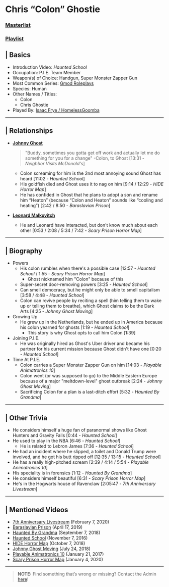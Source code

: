 # Chris “Colon” Ghostie
### [Masterlist]()
### [Playlist](https://www.youtube.com/playlist?list=PLwljWXtmIKiQZwoCQVXqg0D8wshrIATTj)

## | Basics
- Introduction Video: *Haunted School*
- Occupation: P.I.E. Team Member
- Weapon(s) of Choice: Handgun, Super Monster Zapper Gun
- Most Common Series: [Gmod Roleplays](6.Series/Gmod/Roleplays.md)
- Species: Human
- Other Names / Titles:
  - Colon
  - Chris Ghostie
- Played By: [Isaac Frye / HomelessGoomba](3.Siblings/3.4.Isaac-Frye-HomelessGoomba.md)

----

## | Relationships
- [**Johnny Ghost**](5.Characters/Johnny_Ghost.md)
  > "Buddy, sometimes you gotta get off work and actually let me do something for you for a change" -Colon, to Ghost \[13:31 - *Neighbor Visits McDonald's*]
  - Colon screaming for him is the 2nd most annoying sound Ghost has heard [11:02 - *Haunted School*]
  - His goldfish died and Ghost uses it to nag on him \[9:14 / 12:29 - *HIDE Horror Map*]
  - He has confided in Ghost that he plans to adopt a son and rename him “Heaton” \(because “Colon and Heaton” sounds like “cooling and heating”) \[2:42 / 8:50 - *Baraslavian Prison*]

- [**Leonard Malkovitch**](5.Characters/One-Off_Uncommon.md)
  - He and Leonard have interacted, but don't know much about each other \[0:53 / 2:08 / 5:34 / 7:42 - *Scary Prison Horror Map*]

----

## | Biography
- Powers
  - His colon rumbles when there's a possible case \[13:57 - *Haunted School* / 1:55 - *Scary Prison Horror Map*]
    - Ghost nicknamed him "Colon" because of this
  - Super-secret door-removing powers \[3:25 - *Haunted School*]
  - Can smell democracy, but he might only be able to smell capitalism \[3:58 / 4:48 - *Haunted School*]
  - Colon can revive people by reciting a spell \(him telling them to wake up or telling them to breathe), which Ghost claims to be the Dark Arts \[4:25 - *Johnny Ghost Moving*]
- Growing Up
  - He grew up in the Netherlands, but he ended up in America because his colon yearned for ghosts \[1:19 - *Haunted School*]
    - This story is why Ghost opts to call him Colon \[1:39]
- Joining P.I.E.
  - He was originally hired as Ghost's Uber driver and became his partner for his current mission because Ghost didn't have one \[0:20 - *Haunted School*]
- Time At P.I.E. 
  - Colon carries a Super Monster Zapper Gun on him \[14:03 - *Playable Animatronics 10*]
  - Colon went \(or was supposed to go) to the Middle Eastern Europe because of a major "meltdown-level" ghost outbreak \[2:24 - *Johnny Ghost Moving*]
  - Sacrificing Colon for a plan is a last-ditch effort \[5:32 - *Haunted By Grandma*]

----

## | Other Trivia
- He considers himself a huge fan of paranormal shows like Ghost Hunters and Gravity Falls \[0:44 - *Haunted School*]
- He used to play in the NBA \[6:46 - *Haunted School*]
  - He is related to Lebron James \[7:36 - *Haunted School*]
- He had an incident where he slipped, a toilet and Donald Trump were involved, and he got his butt ripped off \[12:35 / 13:15 - *Haunted School*]
- He has a really high-pitched scream \[2:39 / 4:14 / 5:54 - *Playable Animatronics 10*]
- His speciality is in forensics \[1:12 - *Haunted By Grandma*]
- He considers himself beautiful \[6:31 - *Scary Prison Horror Map*]
- He's in the Hogwarts house of Ravenclaw \[2:05:47 - *7th Anniversary Livestream*]

----

## | Mentioned Videos
- [7th Anniversary Livestream](https://youtu.be/GBFpW-t83Zs) \(February 7, 2020)
- [Baraslavian Prison](https://youtu.be/acQ_AEIHW-M) \(April 17, 2019)
- [Haunted By Grandma](https://youtu.be/yMRGseByyCU) \(September 7, 2018)
- [Haunted School](https://youtu.be/cV31R3z-P7M) \(November 7, 2016)
- [HIDE Horror Map](https://youtu.be/XV7ZJMx2_tQ) \(October 7, 2018)
- [Johnny Ghost Moving](https://youtu.be/hf04_xQdqfQ) \(July 24, 2018)
- [Playable Animatronics 10](https://youtu.be/2qdDjiasqEc) \(January 21, 2017)
- [Scary Prison Horror Map](https://youtu.be/SGb7hPi-eO4) \(January 4, 2020)

----

> **NOTE:** Find something that’s wrong or missing? Contact the Admin [here](../chapter_2.md)!